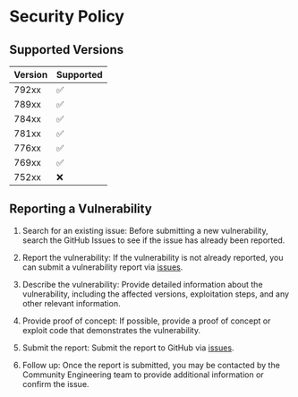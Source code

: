 # Security Policy

## Supported Versions


| Version | Supported          |
| ------- | ------------------ |
| 792xx   | :white_check_mark: |
| 789xx   | :white_check_mark: |
| 784xx   | :white_check_mark: | 
| 781xx   | :white_check_mark: |
| 776xx   | :white_check_mark: |
| 769xx   | :white_check_mark: |
| 752xx   | :x:                |

## Reporting a Vulnerability

1. Search for an existing issue: Before submitting a new vulnerability, search the GitHub Issues to see if the issue has already been reported.

2. Report the vulnerability: If the vulnerability is not already reported, you can submit a vulnerability report via [issues](https://github.com/harness/harness-cd-community/issues).

3. Describe the vulnerability: Provide detailed information about the vulnerability, including the affected versions, exploitation steps, and any other relevant information.

4. Provide proof of concept: If possible, provide a proof of concept or exploit code that demonstrates the vulnerability.

5. Submit the report: Submit the report to GitHub via [issues](https://github.com/harness/harness-cd-community/issues).

6. Follow up: Once the report is submitted, you may be contacted by the Community Engineering team to provide additional information or confirm the issue.
